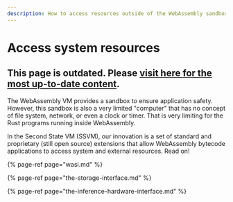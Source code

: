 ```yaml
---
description: How to access resources outside of the WebAssembly sandbox
---
```


# Access system resources

## This page is outdated. Please [visit here for the most up-to-date content](https://www.secondstate.io/tags/rust-function-in-nodejs/).

The WebAssembly VM provides a sandbox to ensure application safety. However, this sandbox is also a very limited "computer" that has no concept of file system, network, or even a clock or timer. That is very limiting for the Rust programs running inside WebAssembly.

In the Second State VM \(SSVM\), our innovation is a set of standard and proprietary \(still open source\) extensions that allow WebAssembly bytecode applications to access system and external resources. Read on!

{% page-ref page="wasi.md" %}

{% page-ref page="the-storage-interface.md" %}

{% page-ref page="the-inference-hardware-interface.md" %}



